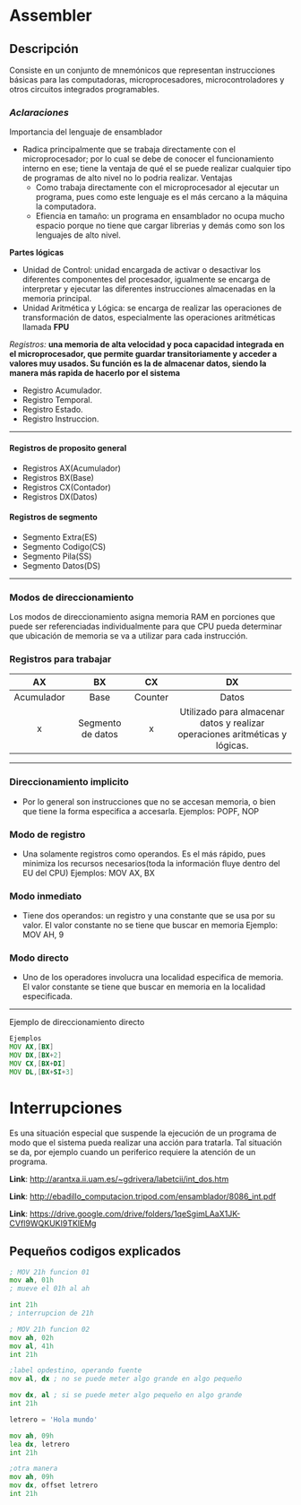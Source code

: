 # Assembler
## Descripción
Consiste en un conjunto de mnemónicos que representan instrucciones básicas para las computadoras, microprocesadores, microcontroladores 
y otros circuitos integrados programables.

### *Aclaraciones*
Importancia del lenguaje de ensamblador
* Radica principalmente que se trabaja directamente con el microprocesador; por lo cual se debe de conocer el funcionamiento interno en ese; tiene la ventaja de qué el se puede realizar cualquier tipo de programas de alto nivel no lo podria realizar.
        Ventajas
     * Como trabaja directamente con el microprocesador al ejecutar un programa, pues como este lenguaje es el más cercano a la máquina la computadora.
     * Efiencia en tamaño: un programa en ensamblador no ocupa mucho espacio porque no tiene que cargar librerias y demás como son los lenguajes de alto nivel.


**Partes lógicas**
* Unidad de Control: unidad encargada de activar o desactivar los diferentes componentes del procesador, igualmente se encarga de interpretar y ejecutar las diferentes instrucciones almacenadas en la memoria principal.
* Unidad Aritmética y Lógica: se encarga de realizar las operaciones de transformación de datos, especialmente las operaciones aritméticas llamada **FPU**

*Registros:*
**una memoria de alta velocidad y poca capacidad integrada en el microprocesador, que permite guardar transitoriamente y acceder a valores muy usados. Su función es la de almacenar datos, siendo la manera más rapida de hacerlo por el sistema**
* Registro Acumulador.
* Registro Temporal.
* Registro Estado.
* Registro Instruccion.

- - -
#### Registros de proposito general
* Registros AX(Acumulador)
* Registros BX(Base)
* Registros CX(Contador)
* Registros DX(Datos)
#### Registros de segmento
* Segmento Extra(ES)
* Segmento Codigo(CS)
* Segmento Pila(SS)
* Segmento Datos(DS)
- - -
### Modos de direccionamiento
Los modos de direccionamiento asigna memoria RAM en porciones que puede ser referenciadas individualmente para que CPU pueda determinar que ubicación de memoria se va a utilizar para cada instrucción. 


### **Registros para trabajar**

| AX | BX | CX | DX |
| :------: | :------: | :------: | :------: |
| Acumulador| Base| Counter | Datos |
| x | Segmento de datos | x | Utilizado para almacenar datos y realizar operaciones aritméticas y lógicas. |

-------
### Direccionamiento implicito
* Por lo general son instrucciones que no se accesan memoria, o bien que tiene la forma especifica a accesarla. Ejemplos: POPF, NOP
### Modo de registro
* Una solamente registros como operandos. Es el más rápido, pues minimiza los recursos necesarios(toda la información fluye dentro del EU del CPU) Ejemplos: MOV AX, BX
### Modo inmediato
* Tiene dos operandos: un registro y una constante que se usa por su valor. El valor constante no se tiene que buscar en memoria Ejemplo: MOV AH, 9
### Modo directo
* Uno de los operadores involucra una localidad especifica de memoria. El valor constante se tiene que buscar en memoria en la localidad especificada.
------
Ejemplo de direccionamiento directo
```asm
Ejemplos 
MOV AX,[BX]
MOV DX,[BX+2]
MOV CX,[BX+DI]
MOV DL,[BX+SI+3]
```

# Interrupciones
Es una situación especial que suspende la ejecución de un programa de modo que el sistema pueda realizar una acción para tratarla.
Tal situación se da, por ejemplo cuando un periferico requiere la atención de un programa.

**Link**: http://arantxa.ii.uam.es/~gdrivera/labetcii/int_dos.htm

**Link**:  http://ebadillo_computacion.tripod.com/ensamblador/8086_int.pdf

**Link**: https://drive.google.com/drive/folders/1qeSgimLAaX1JK-CVfI9WQKUKI9TKlEMg

## Pequeños codigos explicados
```asm
; MOV 21h funcion 01
mov ah, 01h
; mueve el 01h al ah

int 21h
; interrupcion de 21h

; MOV 21h funcion 02
mov ah, 02h
mov al, 41h
int 21h

;label opdestino, operando fuente
mov al, dx ; no se puede meter algo grande en algo pequeño

mov dx, al ; si se puede meter algo pequeño en algo grande
int 21h

letrero = 'Hola mundo'

mov ah, 09h
lea dx, letrero
int 21h

;otra manera
mov ah, 09h
mov dx, offset letrero
int 21h


```